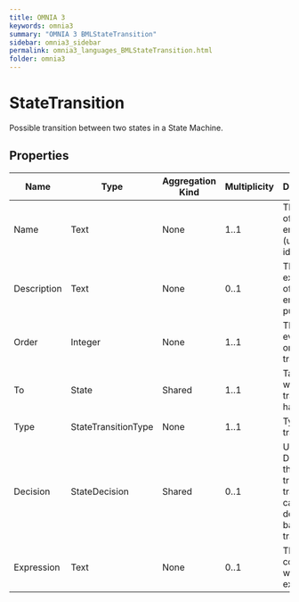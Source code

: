 ```yaml
---
title: OMNIA 3
keywords: omnia3
summary: "OMNIA 3 BMLStateTransition"
sidebar: omnia3_sidebar
permalink: omnia3_languages_BMLStateTransition.html
folder: omnia3
---
```


# StateTransition
Possible transition between two states in a State Machine.
## Properties

| Name | Type | Aggregation Kind | Multiplicity | Description |
| --------- | --------- | --------- | --------- | --------- |
| Name | Text | None | 1..1 | The name of the entity (unique identifier). |
| Description | Text | None | 0..1 | The textual explanation of the entities' purpose. |
| Order | Integer | None | 1..1 | The evaluation order of transitions. |
| To | State | Shared | 1..1 | Target state when the transition happens. |
| Type | StateTransitionType | None | 1..1 | Type of transition. |
| Decision | StateDecision | Shared | 0..1 | User Decision that will trigger the transition in case of decision based transitions. |
| Expression | Text | None | 0..1 | The C# code that will be executed. |


